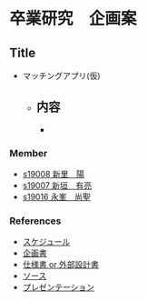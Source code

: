 # 卒業研究　企画案

## Title
- マッチングアプリ(仮)
    - 内容
        - 
        - 
### Member

- [s19008 新里　陽](https://github.com/s19008)
- [s19007 新垣　有亮](https://github.com/s19007)
- [s19016 永峯　尚聖](https://github.com/s19016)

### References

- [スケジュール](リンク)
- [企画書](https://github.com/s19008/GraduationTasks/blob/main/kikakusyo.md)
- [仕様書 or 外部設計書](リンク)
- [ソース](リンク)
- [プレゼンテーション](リンク)